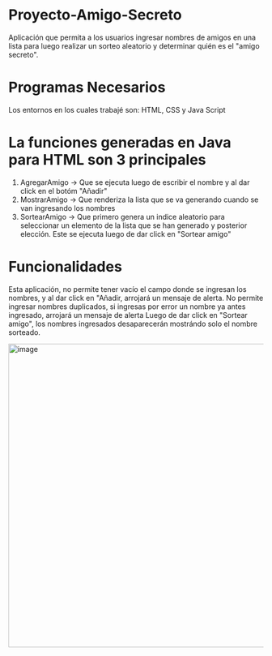 # Proyecto-Amigo-Secreto
Aplicación que permita a los usuarios ingresar nombres de amigos en una lista para luego realizar un sorteo aleatorio y determinar quién es el "amigo secreto".

# Programas Necesarios
Los entornos en los cuales trabajé son: HTML, CSS y Java Script

# La funciones generadas en Java para HTML son 3 principales
1) AgregarAmigo -> Que se ejecuta luego de escribir el nombre y al dar click en el botóm "Añadir"
2) MostrarAmigo -> Que renderiza la lista que se va generando cuando se van ingresando los nombres
3) SortearAmigo -> Que primero genera un indice aleatorio para seleccionar un elemento de la lista que se han generado y posterior elección.
                   Este se ejecuta luego de dar click en "Sortear amigo"

# Funcionalidades
Esta aplicación, no permite tener vacío el campo donde se ingresan los nombres, y al dar click en "Añadir, arrojará un mensaje de alerta.
No permite ingresar nombres duplicados, si ingresas por error un nombre ya antes ingresado, arrojará un mensaje de alerta
Luego de dar click en "Sortear amigo", los nombres ingresados desaparecerán mostrándo solo el nombre sorteado.

<img width="886" height="599" alt="image" src="https://github.com/user-attachments/assets/15209522-99bb-4235-9665-5baf7731441c" />

